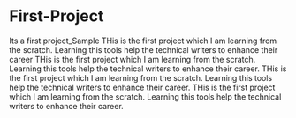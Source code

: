 # First-Project
Its a first project_Sample
THis is the first project which I am learning from the scratch. Learning this tools help the technical writers to enhance their career
THis is the first project which I am learning from the scratch. Learning this tools help the technical writers to enhance their career.
THis is the first project which I am learning from the scratch. Learning this tools help the technical writers to enhance their career.
THis is the first project which I am learning from the scratch. Learning this tools help the technical writers to enhance their career.
